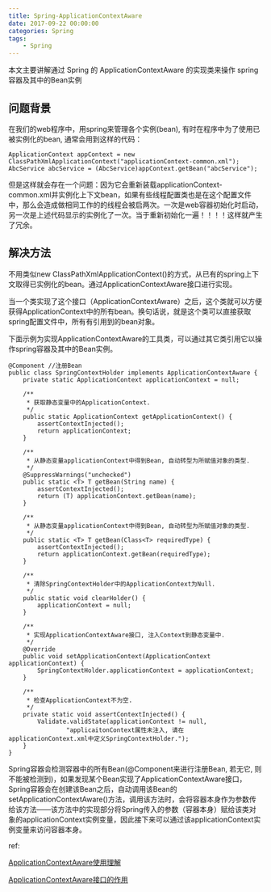 ```yaml
---
title: Spring-ApplicationContextAware
date: 2017-09-22 00:00:00
categories: Spring
tags:
    - Spring
---
```


本文主要讲解通过 Spring 的 ApplicationContextAware 的实现类来操作 spring容器及其中的Bean实例

<!-- more -->


## 问题背景

在我们的web程序中，用spring来管理各个实例(bean), 有时在程序中为了使用已被实例化的bean, 通常会用到这样的代码：

```
ApplicationContext appContext = new ClassPathXmlApplicationContext("applicationContext-common.xml");  
AbcService abcService = (AbcService)appContext.getBean("abcService");
```

但是这样就会存在一个问题：因为它会重新装载applicationContext-common.xml并实例化上下文bean，如果有些线程配置类也是在这个配置文件中，那么会造成做相同工作的的线程会被启两次。一次是web容器初始化时启动，另一次是上述代码显示的实例化了一次。当于重新初始化一遍！！！！这样就产生了冗余。

## 解决方法

不用类似new ClassPathXmlApplicationContext()的方式，从已有的spring上下文取得已实例化的bean。通过ApplicationContextAware接口进行实现。

当一个类实现了这个接口（ApplicationContextAware）之后，这个类就可以方便获得ApplicationContext中的所有bean。换句话说，就是这个类可以直接获取spring配置文件中，所有有引用到的bean对象。

下面示例为实现ApplicationContextAware的工具类，可以通过其它类引用它以操作spring容器及其中的Bean实例。

```
@Component //注册Bean
public class SpringContextHolder implements ApplicationContextAware {
    private static ApplicationContext applicationContext = null;

    /**
     * 获取静态变量中的ApplicationContext.
     */
    public static ApplicationContext getApplicationContext() {
        assertContextInjected();
        return applicationContext;
    }

    /**
     * 从静态变量applicationContext中得到Bean, 自动转型为所赋值对象的类型.
     */
    @SuppressWarnings("unchecked")
    public static <T> T getBean(String name) {
        assertContextInjected();
        return (T) applicationContext.getBean(name);
    }

    /**
     * 从静态变量applicationContext中得到Bean, 自动转型为所赋值对象的类型.
     */
    public static <T> T getBean(Class<T> requiredType) {
        assertContextInjected();
        return applicationContext.getBean(requiredType);
    }

    /**
     * 清除SpringContextHolder中的ApplicationContext为Null.
     */
    public static void clearHolder() {
        applicationContext = null;
    }

    /**
     * 实现ApplicationContextAware接口, 注入Context到静态变量中.
     */
    @Override
    public void setApplicationContext(ApplicationContext applicationContext) {
        SpringContextHolder.applicationContext = applicationContext;
    }

    /**
     * 检查ApplicationContext不为空.
     */
    private static void assertContextInjected() {
        Validate.validState(applicationContext != null,
                "applicaitonContext属性未注入, 请在applicationContext.xml中定义SpringContextHolder.");
    }
}
```

Spring容器会检测容器中的所有Bean(@Component来进行注册Bean, 若无它, 则不能被检测到)，如果发现某个Bean实现了ApplicationContextAware接口，Spring容器会在创建该Bean之后，自动调用该Bean的setApplicationContextAware()方法，调用该方法时，会将容器本身作为参数传给该方法——该方法中的实现部分将Spring传入的参数（容器本身）赋给该类对象的applicationContext实例变量，因此接下来可以通过该applicationContext实例变量来访问容器本身。


ref:

[ApplicationContextAware使用理解](https://www.jianshu.com/p/4c0723615a52)

[ApplicationContextAware接口的作用](https://blog.csdn.net/qw222pzx/article/details/79353204)
